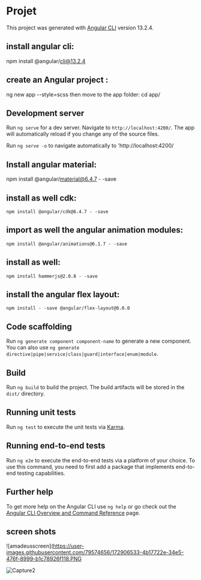 # Projet

This project was generated with [Angular CLI](https://github.com/angular/angular-cli) version 13.2.4.
## install angular cli:
npm install  @angular/cli@13.2.4
## create an Angular project : 
ng new app --style=scss
then move to the app folder:
cd app/

## Development server

Run `ng serve` for a dev server. Navigate to `http://localhost:4200/`. The app will automatically reload if you change any of the source files.

Run `ng serve -o`  to navigate automatically to 'http://localhost:4200/
## Install angular material:
npm install @angular/material@6.4.7 - -save
## install as well cdk:
`npm install @angular/cdk@6.4.7 - -save`
## import as well the angular animation modules:
`npm install @angular/animations@6.1.7 - -save`
## install as well:
`npm install hammerjs@2.0.8 - -save`
## install the angular flex layout:
`npm install - -save @angular/flex-layout@6.0.0`

## Code scaffolding

Run `ng generate component component-name` to generate a new component. You can also use `ng generate directive|pipe|service|class|guard|interface|enum|module`.

## Build

Run `ng build` to build the project. The build artifacts will be stored in the `dist/` directory.

## Running unit tests

Run `ng test` to execute the unit tests via [Karma](https://karma-runner.github.io).

## Running end-to-end tests

Run `ng e2e` to execute the end-to-end tests via a platform of your choice. To use this command, you need to first add a package that implements end-to-end testing capabilities.

## Further help

To get more help on the Angular CLI use `ng help` or go check out the [Angular CLI Overview and Command Reference](https://angular.io/cli) page.

## screen shots
![amadeusscreen](https://user-images.githubusercontent.com/79574656/172906533-4b17722e-34e5-476f-8999-b1c78926f118.PNG

![Capture2](https://user-images.githubusercontent.com/79574656/172906840-0a95c2f1-5d78-42af-9b90-aaac389120d9.PNG)
